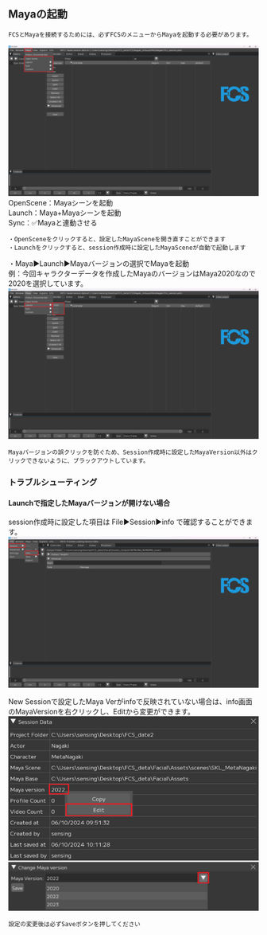 ## Mayaの起動  

```{warning}
FCSとMayaを接続するためには、必ずFCSのメニューからMayaを起動する必要があります。  
```

![](images/M001.png)  
OpenScene：Mayaシーンを起動  
Launch：Maya+Mayaシーンを起動   
Sync：✅Mayaと連動させる   
  
```{note}
・OpenSceneをクリックすると、設定したMayaSceneを開き直すことができます  
・Launchをクリックすると、session作成時に設定したMayaSceneが自動で起動します  
```
  

・Maya▶Launch▶Mayaバージョンの選択でMayaを起動  
例：今回キャラクターデータを作成したMayaのバージョンはMaya2020なので2020を選択しています。
![](images/M002.png)
  
```{note}
Mayaバージョンの誤クリックを防ぐため、Session作成時に設定したMayaVersion以外はクリックできないように、ブラックアウトしています。
```
  
### トラブルシューティング  

#### Launchで指定したMayaバージョンが開けない場合  

session作成時に設定した項目は File▶Session▶info で確認することができます。  
![](images/S014.png)

New Sessionで設定したMaya Verがinfoで反映されていない場合は、info画面のMayaVersionを右クリックし、Editから変更ができます。
![](images/S015.png)
![](images/S016.png)
  
```{attention}
設定の変更後は必ずSaveボタンを押してください
```
